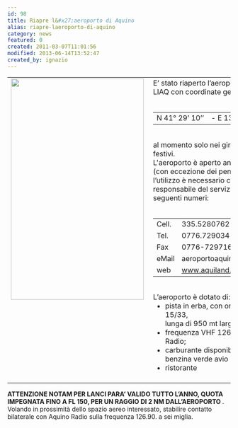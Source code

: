 ```yaml
---
id: 98
title: Riapre l&#x27;aeroporto di Aquino
alias: riapre-laeroporto-di-aquino
category: news
featured: 0
created: 2011-03-07T11:01:56
modified: 2013-06-14T13:52:47
created_by: ignazio
---
```

<table border="0">
 <tbody>
  <tr>
   <td valign="top">
    <img border="0" height="500" src="images/stories/aquino.jpg" style="float: left; padding-right: 5px;" width="300"/>
   </td>
   <td valign="top">
    E’ stato riaperto l’aeroporto di Aquino LIAQ con coordinate geografiche:
    <br/>
    <br/>
    <table border="0">
     <tbody>
      <tr>
       <td>
        N 41° 29’ 10’’
       </td>
       <td>
        - E 13° 43’ 07’’
       </td>
      </tr>
     </tbody>
    </table>
    <br/>
    al momento solo nei gironi festivi e pre festivi.
    <br/>
    L'aeroporto è aperto anche al VDS (con eccezione dei pendolari), ma per l’utilizzo è necessario contattare il responsabile del servizio, reperibile ai seguenti numeri:
    <br/>
    <br/>
    <table border="0">
     <tbody>
      <tr>
       <td>
        Cell.
       </td>
       <td>
        335.5280762
       </td>
      </tr>
      <tr>
       <td>
        Tel.
       </td>
       <td>
        0776.729034
       </td>
      </tr>
      <tr>
       <td>
        Fax
       </td>
       <td>
        0776-729716
       </td>
      </tr>
      <tr>
       <td>
        eMail
       </td>
       <td>
        aeroportoaquino@aquiland.it
       </td>
      </tr>
      <tr>
       <td>
        web
       </td>
       <td>
        <a href="http://www.aquiland.it">
         www.aquiland.it
        </a>
       </td>
      </tr>
     </tbody>
    </table>
    <br/>
    L’aeroporto è dotato di:
    <br/>
    <ul style="margin: 0;">
     <li>
      pista in erba, con orientamento 15/33,
      <br/>
      lunga di 950 mt larga 50 mt;
     </li>
     <li>
      frequenza VHF 126.90 Aquino Radio;
     </li>
     <li>
      carburante disponibile, Ja1 e benzina verde avio
     </li>
     <li>
      ristorante
     </li>
    </ul>
    <strong>
     <br/>
    </strong>
   </td>
  </tr>
 </tbody>
</table>
<p>
 <strong>
  ATTENZIONE NOTAM PER LANCI PARA’ VALIDO TUTTO L’ANNO, QUOTA IMPEGNATA FINO A FL 150, PER UN RAGGIO DI 2 NM DALL’AEROPORTO
 </strong>
 .
 <br/>
 Volando in prossimità dello spazio aereo interessato, stabilire contatto bilaterale con Aquino Radio sulla frequenza 126.90. a sei miglia.
</p>
